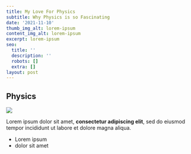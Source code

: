 ```yaml
---
title: My Love For Physics
subtitle: Why Physics is so Fascinating
date: '2021-11-10'
thumb_img_alt: lorem-ipsum
content_img_alt: lorem-ipsum
excerpt: lorem-ipsum
seo:
  title: ''
  description: ''
  robots: []
  extra: []
layout: post
---
```

##

## Physics



![](/images/istockphoto-1274320612-612x612.jpeg)

Lorem ipsum dolor sit amet, **consectetur adipiscing elit**, sed do eiusmod tempor incididunt ut labore et dolore magna aliqua.

*   Lorem ipsum
*   dolor sit amet
